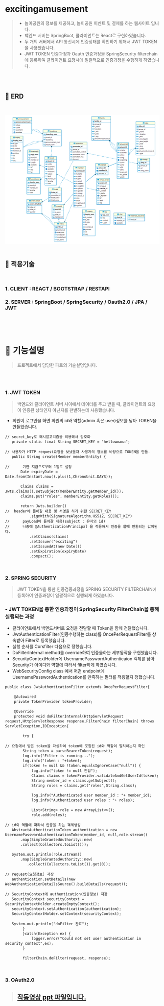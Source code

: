 # excitingamusement
> - 놀이공원의 정보를 제공하고, 놀이공원 이벤트 및 결제를 하는 웹사이트 입니다.</br>
> - 백엔드 서버는 SpringBoot, 클라이언트는 React로 구현하였습니다.
> - 두 개의 서버에서 API 통신시에 인증상태를 확인하기 위해서 JWT TOKEN을 사용했습니다.
> - JWT TOKEN 인증과정과 Oauth 인증과정을 SpringSecurity filterchain에 등록하여 클라이언트 요청시에 일괄적으로 인증과정을 수행하게 하였습니다.

</br></br>

## 📍 ERD
</br>

![ERD](https://github.com/ridehorse/excitingamusement2/blob/project_image/excitingamusement_boot/ERD.png)
</br></br>

## 📍 적용기술
</br>

 ### 1. CLIENT : REACT / BOOTSTRAP / RESTAPI
 ### 2. SERVER : SpringBoot / SpringSecurity / Oauth2.0 / JPA / JWT
</br></br></br>

# 📌 기능설명
> 프로젝트에서 담당한 파트의 기술설명입니다.

</br></br>

 ### 1. JWT TOKEN
 > 백엔드와 클라이언트 서버 사이에서 데이터를 주고 받을 때, 클라이언트의 요청이 인증된 상태인지 아닌지를 판별하는데 사용했습니다.

 - 회원이 로그인을 하면 회원의 id와 역할(admin 혹은 user)정보를 담아 TOKEN을 만들었습니다.
 ```
// secret_key로 해시알고리즘을 이용해서 암호화
	private static final String SECRET_KEY = "hellowmama";
	
// 사용자가 HTTP request요청을 보냈을때 사용자의 정보를 바탕으로 TOKEN을 만듦.
	public String create(Member memberEntity) {
		
//      기한 지금으로부터 1일로 설정
		Date expiryDate = Date.from(Instant.now().plus(1,ChronoUnit.DAYS));
		
		Claims claims = Jwts.claims().setSubject(memberEntity.getMember_id());
		claims.put("roles", memberEntity.getRoles());
		
		return Jwts.builder()
//	header에 들어갈 내용 및 서명을 하기 위한 SECRET_KEY
			.signWith(SignatureAlgorithm.HS512, SECRET_KEY)
//		payLoad에 들어갈 내용(subject : 유저의 id)
//		나중에 @AuthenticationPrincipal 을 적용해서 인증을 할때 반환되는 값이된다.
			.setClaims(claims)
			.setIssuer("exciting")
			.setIssuedAt(new Date())
			.setExpiration(expiryDate)
			.compact();
 ```

</br>

### 2. SPRING SECURITY
> JWT TOKEN을 통한 인증검증과정을 SPRING SECURITY FILTERCHAIN에 등록하여 인증과정이 일괄적으로 실행되게 하였습니다.

### - JWT TOKEN을 통한 인증과정이 SpringSecurity FilterChain을 통해 실행되는 과정
 - 클라이언트에서 백엔드서버로 요청을 전달할 때 Token을 함께 전달했습니다.
 - JwtAuthenticationFilter(인증수행하는 class)를 OncePerRequestFilter를 상속받아 Filter로 등록했습니다.
 - 실행 순서를 Corsfilter 다음으로 정했습니다.
 - DoFilterInternal method를 override하여 인증을하는 세부동작을 구현했습니다.
 - SecurityContextHolder에 UsernamePasswordAuthenticaion 객체를 담아 Security가 아이디와 역할에 따라서 filter하게 하였습니다.
 - WebSecurityConfig class 에서 어떤 endpoint에 UsernamePasswordAuthentication를 만족하는 필터를 적용할지 정했습니다.

```
public class JwtAuthenticationFilter extends OncePerRequestFilter{
	
	@Autowired
	private TokenProvider tokenProvider;
	
	@Override
	protected void doFilterInternal(HttpServletRequest request,HttpServletResponse response,FilterChain filterChain) throws ServletException,IOException{
		
		try {

// 요청에서 받은 token을 파싱하여 token에 포함된 id와 역할이 일치하는지 확인
		String token = parseBearerToken(request);
		log.info("Filter is running...");
		log.info("token : "+token);
		if(token != null && !token.equalsIgnoreCase("null")) {
			log.info("token != null 진입");
			Claims claims = tokenProvider.validateAndGetUserId(token);
			String member_id = claims.getSubject();
			String roles = claims.get("roles",String.class);
			
			log.info("Authenticated user member_id : "+ member_id);
			log.info("Authenticated user roles : "+ roles);
			
			List<String> role = new ArrayList<>();
			role.add(roles);
			
// id와 역할에 따라서 인증을 하는 객체생성
   AbstractAuthenticationToken authentication = new UsernamePasswordAuthenticationToken(member_id, null,role.stream()
       .map(SimpleGrantedAuthority::new)
       .collect(Collectors.toList()));

   System.out.println(role.stream()
       .map(SimpleGrantedAuthority::new)
	      .collect(Collectors.toList()).get(0));

// request(요청정보) 저장
   authentication.setDetails(new WebAuthenticationDetailsSource().buildDetails(request));

// SecurityContext에 authentication(인증정보) 저장
   SecurityContext securityContext = SecurityContextHolder.createEmptyContext();
   securityContext.setAuthentication(authentication);
   SecurityContextHolder.setContext(securityContext);
			
   System.out.println("doFilter 완료");
		}
		}catch(Exception ex) {
			logger.error("Could not set user authentication in security context",ex);
		}
		
		filterChain.doFilter(request, response);
```

</br>

### 3. OAuth2.0



> ## [작동영상 ppt 파일입니다.](https://github.com/ridehorse/excitingamusement2/blob/project_image/excitingamusement_boot/%ED%94%84%EB%A0%88%EC%A0%A0%ED%85%8C%EC%9D%B4%EC%85%981.pptx)

</br></br>

